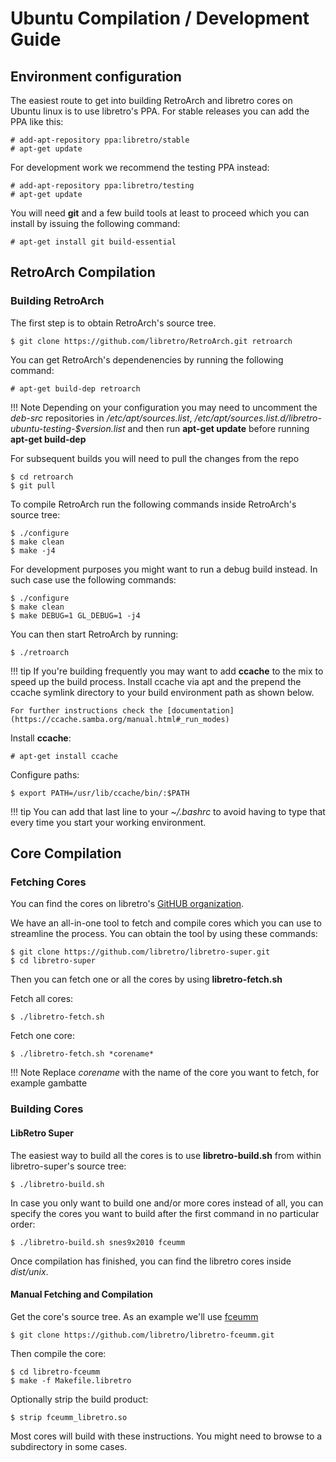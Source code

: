 # Ubuntu Compilation / Development Guide

## Environment configuration

The easiest route to get into building RetroArch and libretro cores on Ubuntu linux is to use libretro's PPA.
For stable releases you can add the PPA like this:

    # add-apt-repository ppa:libretro/stable
    # apt-get update

For development work we recommend the testing PPA instead:

    # add-apt-repository ppa:libretro/testing
    # apt-get update

You will need **git** and a few build tools at least to proceed which you can install by issuing the following command:

    # apt-get install git build-essential

## RetroArch Compilation
### Building RetroArch

The first step is to obtain RetroArch's source tree.

    $ git clone https://github.com/libretro/RetroArch.git retroarch

You can get RetroArch's dependenencies by running the following command:

    # apt-get build-dep retroarch

!!! Note
    Depending on your configuration you may need to uncomment the *deb-src* repositories in */etc/apt/sources.list*, */etc/apt/sources.list.d/libretro-ubuntu-testing-$version.list* and then run **apt-get update** before running **apt-get build-dep**

For subsequent builds you will need to pull the changes from the repo

    $ cd retroarch
    $ git pull

To compile RetroArch run the following commands inside RetroArch's source tree:

    $ ./configure
    $ make clean
    $ make -j4

For development purposes you might want to run a debug build instead. In such case use the following commands:

    $ ./configure
    $ make clean
    $ make DEBUG=1 GL_DEBUG=1 -j4

You can then start RetroArch by running:

    $ ./retroarch

!!! tip
    If you're building frequently you may want to add **ccache** to the mix to speed up the build process. 
    Install ccache via apt and the prepend the ccache symlink directory to your build environment path as shown below. 
    
    For further instructions check the [documentation](https://ccache.samba.org/manual.html#_run_modes)

Install **ccache**:

    # apt-get install ccache

Configure paths:

    $ export PATH=/usr/lib/ccache/bin/:$PATH

!!! tip
    You can add that last line to your *~/.bashrc* to avoid having to type that every time you start your working environment.
## Core Compilation

### Fetching Cores

You can find the cores on libretro's [GitHUB organization](https://github.com/libretro/). 

We have an all-in-one tool to fetch and compile cores which you can use to streamline the process.
You can obtain the tool by using these commands:

    $ git clone https://github.com/libretro/libretro-super.git
    $ cd libretro-super

Then you can fetch one or all the cores by using **libretro-fetch.sh**

Fetch all cores:

    $ ./libretro-fetch.sh

Fetch one core:

    $ ./libretro-fetch.sh *corename*

!!! Note
     Replace *corename* with the name of the core you want to fetch, for example gambatte

### Building Cores

#### LibRetro Super

The easiest way to build all the cores is to use **libretro-build.sh** from within libretro-super's source tree:

    $ ./libretro-build.sh

In case you only want to build one and/or more cores instead of all, you can specify the cores you want to build after the first command in no particular order:

    $ ./libretro-build.sh snes9x2010 fceumm

Once compilation has finished, you can find the libretro cores inside *dist/unix*.

#### Manual Fetching and Compilation

Get the core's source tree. As an example we'll use [fceumm](https://github.com/libretro/libretro-fceumm/)

    $ git clone https://github.com/libretro/libretro-fceumm.git

Then compile the core: 

    $ cd libretro-fceumm
    $ make -f Makefile.libretro

Optionally strip the build product:

    $ strip fceumm_libretro.so
    
Most cores will build with these instructions. You might need to browse to a subdirectory in some cases.
